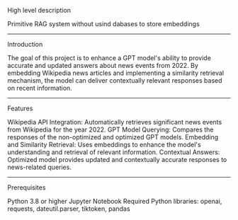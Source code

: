 High level description

Primitive RAG system without usind dabases to store embeddings

-----------------------------

Introduction

The goal of this project is to enhance a GPT model's ability to provide accurate and updated answers about news events from 2022. 
By embedding Wikipedia news articles and implementing a similarity retrieval mechanism, the model can deliver contextually relevant responses based on recent information.

-----------------------------

Features

Wikipedia API Integration: Automatically retrieves significant news events from Wikipedia for the year 2022.
GPT Model Querying: Compares the responses of the non-optimized and optimized GPT models.
Embedding and Similarity Retrieval: Uses embeddings to enhance the model's understanding and retrieval of relevant information.
Contextual Answers: Optimized model provides updated and contextually accurate responses to news-related queries.

-----------------------------

Prerequisites

Python 3.8 or higher
Jupyter Notebook
Required Python libraries: openai, requests, dateutil.parser, tiktoken, pandas
